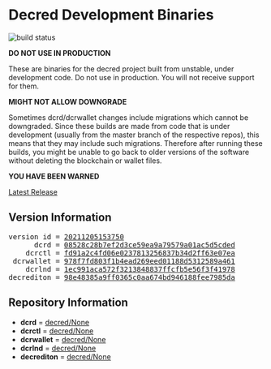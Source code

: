 
# Decred Development Binaries

![build status](https://github.com/matheusd/decred-weekly-builds/actions/workflows/decrediton.yml/badge.svg)


**DO NOT USE IN PRODUCTION**

These are binaries for the decred project built from unstable, under development
code. Do not use in production. You will not receive support for them.

**MIGHT NOT ALLOW DOWNGRADE**

Sometimes dcrd/dcrwallet changes include migrations which cannot be downgraded.
Since these builds are made from code that is under development (usually from
the master branch of the respective repos), this means that they may include such
migrations. Therefore after running these builds, you might be unable to go back
to older versions of the software without deleting the blockchain or wallet
files.

**YOU HAVE BEEN WARNED**

[Latest Release](https://github.com/matheusd/decred-weekly-builds/releases/latest)

## Version Information

<pre>
version id = <a href="https://github.com/matheusd/decred-weekly-builds/releases/tag/v20211205153750">20211205153750</a>
      dcrd = <a href="https://github.com/decred/dcrd/commits/08528c28b7ef2d3ce59ea9a79579a01ac5d5cded">08528c28b7ef2d3ce59ea9a79579a01ac5d5cded</a>
    dcrctl = <a href="https://github.com/decred/dcrctl/commits/fd91a2c4fd06e0237813256837b34d2ff63e07ea">fd91a2c4fd06e0237813256837b34d2ff63e07ea</a>
 dcrwallet = <a href="https://github.com/decred/dcrwallet/commits/978f7fd803f1b4ead269eed01188d5312589a461">978f7fd803f1b4ead269eed01188d5312589a461</a>
    dcrlnd = <a href="https://github.com/decred/dcrlnd/commits/1ec991aca572f3213848837ffcfb5e56f3f41978">1ec991aca572f3213848837ffcfb5e56f3f41978</a>
decrediton = <a href="https://github.com/decred/decrediton/commits/98e48385a9ff0365c0aa674bd946188fee7985da">98e48385a9ff0365c0aa674bd946188fee7985da</a>
</pre>

## Repository Information

- **dcrd** = [decred/None](https://github.com/decred/dcrd)
- **dcrctl** = [decred/None](https://github.com/decred/dcrctl)
- **dcrwallet** = [decred/None](https://github.com/decred/dcrwallet)
- **dcrlnd** = [decred/None](https://github.com/decred/dcrlnd)
- **decrediton** = [decred/None](https://github.com/decred/decrediton)


